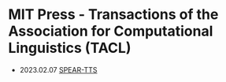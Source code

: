 # MIT Press - Transactions of the Association for Computational Linguistics (TACL)



- 2023.02.07 [SPEAR-TTS](../Models/Speech_LLM/2023.02.07_SPEAR-TTS.md)